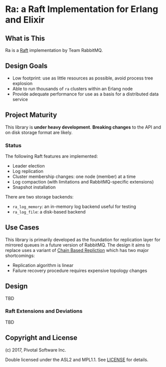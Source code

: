# Ra: a Raft Implementation for Erlang and Elixir

## What is This

Ra is a [Raft](https://ramcloud.stanford.edu/~ongaro/thesis.pdf) implementation
by Team RabbitMQ.


## Design Goals

 * Low footprint: use as little resources as possible, avoid process tree explosion
 * Able to run thousands of `ra` clusters within an Erlang node
 * Provide adequate performance for use as a basis for a distributed data service


## Project Maturity

This library is **under heavy development**. **Breaking changes** to the API and on disk storage format
are likely.

### Status

The following Raft features are implemented:

 * Leader election
 * Log replication
 * Cluster membership changes: one node (member) at a time
 * Log compaction (with limitations and RabbitMQ-specific extensions)
 * Snapshot installation

There are two storage backends:

* `ra_log_memory`: an in-memory log backend useful for testing
* `ra_log_file`: a disk-based backend


## Use Cases

This library is primarily developed as the foundation for replication layer for
mirrored queues in a future version of RabbitMQ. The design it aims to replace uses
a variant of [Chain Based Repliction](https://www.cs.cornell.edu/home/rvr/papers/OSDI04.pdf)
which has two major shortcomings:

 * Replication algorithm is linear
 * Failure recovery procedure requires expensive topology changes


## Design

TBD

### Raft Extensions and Deviations

TBD


## Copyright and License

(c) 2017, Pivotal Software Inc.

Double licensed under the ASL2 and MPL1.1.
See [LICENSE](./LICENSE) for details.
